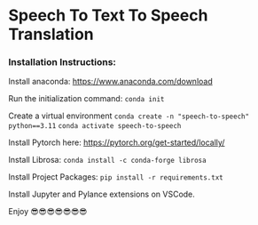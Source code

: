 # Speech To Text To Speech Translation

### Installation Instructions:
Install anaconda:
https://www.anaconda.com/download

Run the initialization command:
```conda init```

Create a virtual environment
```conda create -n "speech-to-speech" python==3.11```
```conda activate speech-to-speech```

Install Pytorch here:
https://pytorch.org/get-started/locally/

Install Librosa:
```conda install -c conda-forge librosa```

Install Project Packages:
```pip install -r requirements.txt```

Install Jupyter and Pylance extensions on VSCode.

Enjoy 😎😎😎😎😎😎😎